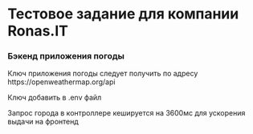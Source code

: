 <h1>Тестовое задание для компании Ronas.IT</h1>
<h3>Бэкенд приложения погоды</h3>

<p>Ключ приложения погоды следует получить по адресу https://openweathermap.org/api</p>
<p>Ключ добавить в .env файл</p>
<p>Запрос города в контроллере кешируется на 3600мс для ускорения выдачи на фронтенд</p>
